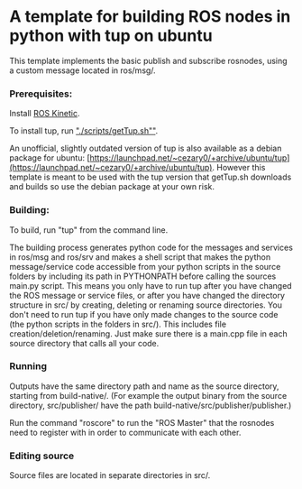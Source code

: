 # A template for building ROS nodes in python with tup on ubuntu

This template implements the basic publish and subscribe rosnodes, using a custom message located in ros/msg/.

### Prerequisites:
Install [ROS Kinetic](http://wiki.ros.org/kinetic/Installation/Ubuntu).

To install tup, run ["./scripts/getTup.sh""](scripts/getTup.sh).

An unofficial, slightly outdated version of tup is also available as a debian package for ubuntu: [https://launchpad.net/~cezary0/+archive/ubuntu/tup](https://launchpad.net/~cezary0/+archive/ubuntu/tup). However this template is meant to be used with the tup version that getTup.sh downloads and builds so use the debian package at your own risk.

### Building:
To build, run "tup" from the command line.

The building process generates python code for the messages and services in ros/msg and ros/srv and makes a shell script that makes the python message/service code accessible from your python scripts in the source folders by including its path in PYTHONPATH before calling the sources main.py script. This means you only have to run tup after you have changed the ROS message or service files, or after you have changed the directory structure in src/ by creating, deleting or renaming source directories. You don't need to run tup if you have only made changes to the source code (the python scripts in the folders in src/). This includes file creation/deletion/renaming. Just make sure there is a main.cpp file in each source directory that calls all your code.

### Running
Outputs have the same directory path and name as the source directory, starting from build-native/.
(For example the output binary from the source directory, src/publisher/ have the path build-native/src/publisher/publisher.)

Run the command "roscore" to run the "ROS Master" that the rosnodes need to register with in order to communicate with each other.

### Editing source
Source files are located in separate directories in src/.
